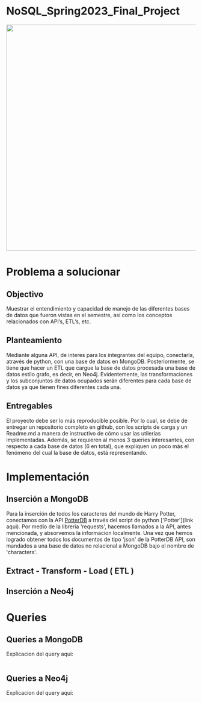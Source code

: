 # NoSQL_Spring2023_Final_Project

<p align="center">
  <img width="600" height="600" src="https://www.clipartmax.com/png/middle/319-3198755_harry-potter-logo-png.png">
</p>




# Problema a solucionar

## Objectivo

Muestrar el entendimiento y capacidad de manejo de las diferentes bases de datos que fueron vistas en el semestre, así como los conceptos relacionados con API’s, ETL’s, etc.

## Planteamiento

Mediante alguna API, de interes para los integrantes del equipo, conectarla, através de python, con una base de datos en MongoDB. Posteriormente, se tiene que hacer un ETL que cargue la base de datos procesada una base de datos estilo grafo, es decir, en Neo4j. Evidentemente, las transformaciones y los subconjuntos de datos ocupados serán diferentes para cada base de datos ya que tienen fines diferentes cada una.

## Entregables

El proyecto debe ser lo más reproducible posible. Por lo cual, se debe de entregar un repositorio completo en github, con los scripts de carga y un Readme.md a manera de instructivo de cómo usar las utilerías implementadas. Además, se requieren al menos 3 queries interesantes, con respecto a cada base de datos (6 en total), que expliquen un poco más el fenómeno del cual la base de datos, está representando.




# Implementación

## Inserción a MongoDB

Para la inserción de todos los caracteres del mundo de Harry Potter, conectamos con la API [PotterDB](https://potterdb.com/) a través del script de python ['Potter'](link aqui). Por medio de la libreria 'requests', hacemos llamados a la API, antes mencionada, y absorvemos la informacion localmente. Una vez que hemos logrado obtener todos los documentos de tipo 'json' de la PotterDB API, son mandados a una base de datos no relacional a MongoDB bajo el nombre de 'characters'.

## Extract - Transform - Load ( ETL )


## Inserción a Neo4j




# Queries

## Queries a MongoDB

Explicacion del query aqui:
```javascript

```

## Queries a Neo4j

Explicacion del query aqui:
```javascript

```